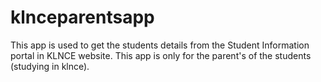 # klnceparentsapp
This app is used to get the students details from the Student Information portal in KLNCE website. This app is only for the parent's of the students (studying in klnce).
